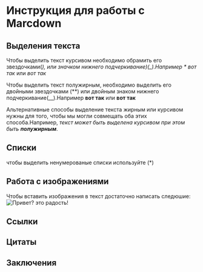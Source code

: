 # Инструкция для рaботы с Marcdown

## Выделения текста

Чтобы выделить текст курсивом необходимо обрамить его звездочками(*), или значком нижнего подчеркивание)(_).Например * вот так* или _вот так_

Чтобы выделить текст полужирным, необходимо выделить его двойными звездочками (**) или двойным знаком нижнего подчеркивание(__).Например **вот так** или __вот так__

Альтернативные способы выделение текста жирным или курсивом нужны для того, чтобы мы могли совмещать оба этих способа.Например, _текст может быть выделена курсивом при этом быть **полужирным**_. 

## Списки 
чтобы выделить ненумерованые списки используйте (*)
## Работа с изображениями

Чтобы вставить изображения в текст достаточно написать следюшие:
![Привет? это радость!](radost.jpg)
## Ссылки

## Цитаты

## Заключения
